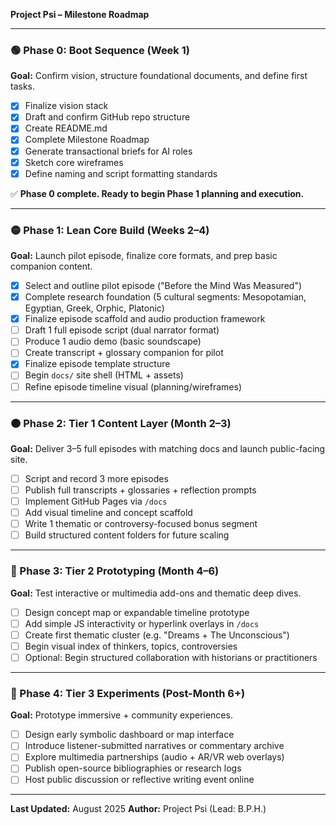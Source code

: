 **Project Psi – Milestone Roadmap**

---


### 🟢 Phase 0: Boot Sequence (Week 1)

**Goal:** Confirm vision, structure foundational documents, and define first tasks.

* [x] Finalize vision stack
* [x] Draft and confirm GitHub repo structure
* [x] Create README.md
* [x] Complete Milestone Roadmap
* [x] Generate transactional briefs for AI roles
* [x] Sketch core wireframes
* [x] Define naming and script formatting standards

✅ **Phase 0 complete. Ready to begin Phase 1 planning and execution.**

---

### 🟡 Phase 1: Lean Core Build (Weeks 2–4)

**Goal:** Launch pilot episode, finalize core formats, and prep basic companion content.

* [x] Select and outline pilot episode ("Before the Mind Was Measured")
* [x] Complete research foundation (5 cultural segments: Mesopotamian, Egyptian, Greek, Orphic, Platonic)
* [x] Finalize episode scaffold and audio production framework
* [ ] Draft 1 full episode script (dual narrator format)
* [ ] Produce 1 audio demo (basic soundscape)
* [ ] Create transcript + glossary companion for pilot
* [x] Finalize episode template structure
* [ ] Begin `docs/` site shell (HTML + assets)
* [ ] Refine episode timeline visual (planning/wireframes)

---

### 🟠 Phase 2: Tier 1 Content Layer (Month 2–3)

**Goal:** Deliver 3–5 full episodes with matching docs and launch public-facing site.

* [ ] Script and record 3 more episodes
* [ ] Publish full transcripts + glossaries + reflection prompts
* [ ] Implement GitHub Pages via `/docs`
* [ ] Add visual timeline and concept scaffold
* [ ] Write 1 thematic or controversy-focused bonus segment
* [ ] Build structured content folders for future scaling

---

### 🔵 Phase 3: Tier 2 Prototyping (Month 4–6)

**Goal:** Test interactive or multimedia add-ons and thematic deep dives.

* [ ] Design concept map or expandable timeline prototype
* [ ] Add simple JS interactivity or hyperlink overlays in `/docs`
* [ ] Create first thematic cluster (e.g. "Dreams + The Unconscious")
* [ ] Begin visual index of thinkers, topics, controversies
* [ ] Optional: Begin structured collaboration with historians or practitioners

---

### 🔴 Phase 4: Tier 3 Experiments (Post-Month 6+)

**Goal:** Prototype immersive + community experiences.

* [ ] Design early symbolic dashboard or map interface
* [ ] Introduce listener-submitted narratives or commentary archive
* [ ] Explore multimedia partnerships (audio + AR/VR web overlays)
* [ ] Publish open-source bibliographies or research logs
* [ ] Host public discussion or reflective writing event online

---

**Last Updated:** August 2025
**Author:** Project Psi (Lead: B.P.H.)
